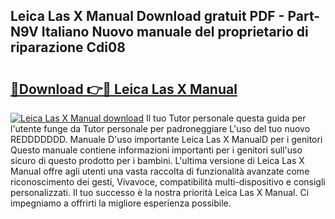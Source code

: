 ## Leica Las X Manual Download gratuit PDF - Part-N9V Italiano Nuovo manuale del proprietario di riparazione Cdi08

# <h2><a href="http://dfbrcun.blite.top/?on=Leica+Las+X+Manual">🔗Download 👉🔴 Leica Las X Manual</a></h2>

[![Leica Las X Manual download](https://i.imgur.com/lujVjoI.png)](http://dfbrcun.blite.top/?on=Leica+Las+X+Manual)
Il tuo Tutor personale questa guida per l'utente funge da Tutor personale per padroneggiare L'uso del tuo nuovo REDDDDDDD. Manuale D'uso importante Leica Las X ManualD per i genitori Questo manuale contiene informazioni importanti per i genitori sull'uso sicuro di questo prodotto per i bambini. L'ultima versione di Leica Las X Manual offre agli utenti una vasta raccolta di funzionalità avanzate come riconoscimento dei gesti, Vivavoce, compatibilità multi-dispositivo e consigli personalizzati. Il tuo successo è la nostra priorità Leica Las X Manual. Ci impegniamo a offrirti la migliore esperienza possibile.
